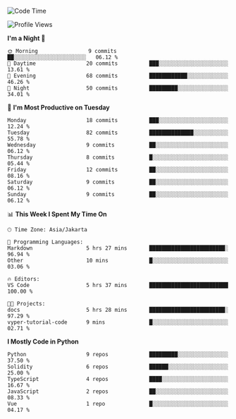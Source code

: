 <!--START_SECTION:waka-->
![Code Time](http://img.shields.io/badge/Code%20Time-1%2C494%20hrs%205%20mins-blue)

![Profile Views](http://img.shields.io/badge/Profile%20Views-8-blue)

**I'm a Night 🦉** 

```text
🌞 Morning                9 commits           ██░░░░░░░░░░░░░░░░░░░░░░░   06.12 % 
🌆 Daytime                20 commits          ███░░░░░░░░░░░░░░░░░░░░░░   13.61 % 
🌃 Evening                68 commits          ████████████░░░░░░░░░░░░░   46.26 % 
🌙 Night                  50 commits          █████████░░░░░░░░░░░░░░░░   34.01 % 
```
📅 **I'm Most Productive on Tuesday** 

```text
Monday                   18 commits          ███░░░░░░░░░░░░░░░░░░░░░░   12.24 % 
Tuesday                  82 commits          ██████████████░░░░░░░░░░░   55.78 % 
Wednesday                9 commits           ██░░░░░░░░░░░░░░░░░░░░░░░   06.12 % 
Thursday                 8 commits           █░░░░░░░░░░░░░░░░░░░░░░░░   05.44 % 
Friday                   12 commits          ██░░░░░░░░░░░░░░░░░░░░░░░   08.16 % 
Saturday                 9 commits           ██░░░░░░░░░░░░░░░░░░░░░░░   06.12 % 
Sunday                   9 commits           ██░░░░░░░░░░░░░░░░░░░░░░░   06.12 % 
```


📊 **This Week I Spent My Time On** 

```text
🕑︎ Time Zone: Asia/Jakarta

💬 Programming Languages: 
Markdown                 5 hrs 27 mins       ████████████████████████░   96.94 % 
Other                    10 mins             █░░░░░░░░░░░░░░░░░░░░░░░░   03.06 % 

🔥 Editors: 
VS Code                  5 hrs 37 mins       █████████████████████████   100.00 % 

🐱‍💻 Projects: 
docs                     5 hrs 28 mins       ████████████████████████░   97.29 % 
vyper-tutorial-code      9 mins              █░░░░░░░░░░░░░░░░░░░░░░░░   02.71 % 
```

**I Mostly Code in Python** 

```text
Python                   9 repos             █████████░░░░░░░░░░░░░░░░   37.50 % 
Solidity                 6 repos             ██████░░░░░░░░░░░░░░░░░░░   25.00 % 
TypeScript               4 repos             ████░░░░░░░░░░░░░░░░░░░░░   16.67 % 
JavaScript               2 repos             ██░░░░░░░░░░░░░░░░░░░░░░░   08.33 % 
Vue                      1 repo              █░░░░░░░░░░░░░░░░░░░░░░░░   04.17 % 
```




<!--END_SECTION:waka-->
